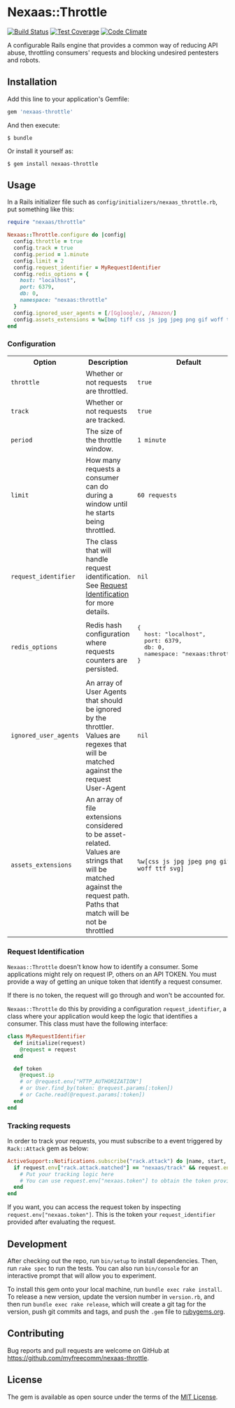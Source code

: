# Nexaas::Throttle

[![Build Status](https://travis-ci.org/myfreecomm/nexaas-throttle.svg?branch=master)](https://travis-ci.org/myfreecomm/nexaas-throttle)
[![Test Coverage](https://codeclimate.com/github/myfreecomm/nexaas-throttle/badges/coverage.svg)](https://codeclimate.com/github/myfreecomm/nexaas-throttle/coverage)
[![Code Climate](https://codeclimate.com/github/myfreecomm/nexaas-throttle/badges/gpa.svg)](https://codeclimate.com/github/myfreecomm/nexaas-throttle)

A configurable Rails engine that provides a common way of reducing API abuse, throttling consumers' requests and blocking undesired pentesters and robots.

## Installation

Add this line to your application's Gemfile:

```ruby
gem 'nexaas-throttle'
```

And then execute:

    $ bundle

Or install it yourself as:

    $ gem install nexaas-throttle

## Usage

In a Rails initializer file such as `config/initializers/nexaas_throttle.rb`, put something like this:

```ruby
require "nexaas/throttle"

Nexaas::Throttle.configure do |config|
  config.throttle = true
  config.track = true
  config.period = 1.minute
  config.limit = 2
  config.request_identifier = MyRequestIdentifier
  config.redis_options = {
    host: "localhost",
    port: 6379,
    db: 0,
    namespace: "nexaas:throttle"
  }
  config.ignored_user_agents = [/[Gg]oogle/, /Amazon/]
  config.assets_extensions = %w[bmp tiff css js jpg jpeg png gif woff ttf svg]
end
```

### Configuration

<table>
  <tr>
    <th>Option</th>
    <th>Description</th>
    <th>Default</th>
  </tr>
  <tr>
    <td><code>throttle</code></td>
    <td>Whether or not requests are throttled.</td>
    <td><code>true</code></td>
  </tr>
  <tr>
    <td><code>track</code></td>
    <td>Whether or not requests are tracked.</td>
    <td><code>true</code></td>
  </tr>
  <tr>
    <td><code>period</code></td>
    <td>The size of the throttle window.</td>
    <td><code>1 minute</code></td>
  </tr>
  <tr>
    <td><code>limit</code></td>
    <td>How many requests a consumer can do during a window until he starts being throttled.</td>
    <td><code>60 requests</code></td>
  </tr>
  <tr>
    <td><code>request_identifier</code></td>
    <td>The class that will handle request identification. See <a href="#request-identification">Request Identification</a> for more details.</td>
    <td><code>nil</code></td>
  </tr>
  <tr>
    <td><code>redis_options</code></td>
    <td>Redis hash configuration where requests counters are persisted.</td>
    <td>
      <pre>
{
  host: "localhost",
  port: 6379,
  db: 0,
  namespace: "nexaas:throttle"
}
      </pre>
    </td>
  </tr>
  <tr>
    <td><code>ignored_user_agents</code></td>
    <td>An array of User Agents that should be ignored by the throttler. Values are regexes that will be matched against the request User-Agent</td>
    <td><code>nil</code></td>
  </tr>
  <tr>
    <td><code>assets_extensions</code></td>
    <td>An array of file extensions considered to be asset-related.  Values are strings that will be matched against the request path.  Paths that match will be not be throttled</td>
    <td><code>%w[css js jpg jpeg png gif woff ttf svg]</code></td>
  </tr>
</table>

### Request Identification

`Nexaas::Throttle` doesn't know how to identify a consumer. Some applications might rely on request IP, others on an API TOKEN. You must provide a way of getting an unique token
that identify a request consumer.

If there is no token, the request will go through and won't be accounted for.

`Nexaas::Throttle` do this by providing a configuration `request_identifier`, a class where your application would keep the logic that identifies a consumer. This class must have the following
interface:

```ruby
class MyRequestIdentifier
  def initialize(request)
    @request = request
  end

  def token
    @request.ip
    # or @request.env["HTTP_AUTHORIZATION"]
    # or User.find_by(token: @request.params[:token])
    # or Cache.read(@request.params[:token])
  end
end
```

### Tracking requests

In order to track your requests, you must subscribe to a event triggered by `Rack::Attack` gem as below:

```ruby
ActiveSupport::Notifications.subscribe("rack.attack") do |name, start, finish, request_id, request|
  if request.env["rack.attack.matched"] == "nexaas/track" && request.env["rack.attack.match_type"] == :track
    # Put your tracking logic here
    # You can use request.env["nexaas.token"] to obtain the token provided by your request_identifier
  end
end
```

If you want, you can access the request token by inspecting `request.env["nexaas.token"]`. This is the token your `request_identifier` provided after evaluating the request.

## Development

After checking out the repo, run `bin/setup` to install dependencies. Then, run `rake spec` to run the tests. You can also run `bin/console` for an interactive prompt that will allow you to experiment.

To install this gem onto your local machine, run `bundle exec rake install`. To release a new version, update the version number in `version.rb`, and then run `bundle exec rake release`, which will create a git tag for the version, push git commits and tags, and push the `.gem` file to [rubygems.org](https://rubygems.org).

## Contributing

Bug reports and pull requests are welcome on GitHub at https://github.com/myfreecomm/nexaas-throttle.


## License

The gem is available as open source under the terms of the [MIT License](http://opensource.org/licenses/MIT).
